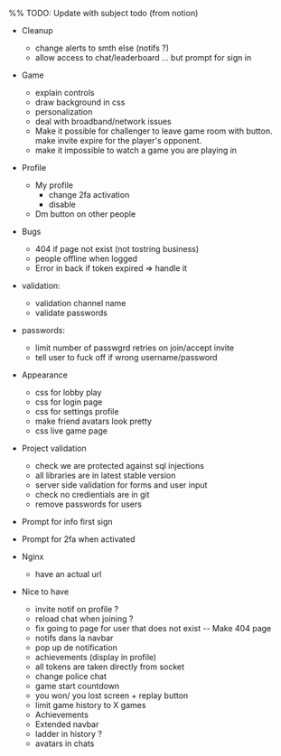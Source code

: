 %% TODO: Update with subject todo (from notion)

- Cleanup

  - change alerts to smth else (notifs ?)
  - allow access to chat/leaderboard ... but prompt for sign in

- Game

  - explain controls
  - draw background in css
  - personalization
  - deal with broadband/network issues
  - Make it possible for challenger to leave game room with button. make invite expire for the player's opponent.
  - make it impossible to watch a game you are playing in 

- Profile

  - My profile
    - change 2fa activation
    - disable
  - Dm button on other people

- Bugs

  - 404 if page not exist (not tostring business)
  - people offline when logged
  - Error in back if token expired => handle it

- validation:

  - validation channel name
  - validate passwords

- passwords:

  - limit number of passwgrd retries on join/accept invite
  - tell user to fuck off if wrong username/password

- Appearance

  - css for lobby play
  - css for login page
  - css for settings profile
  - make friend avatars look pretty
  - css live game page

- Project validation

  - check we are protected against sql injections
  - all libraries are in latest stable version
  - server side validation for forms and user input
  - check no credientials are in git
  - remove passwords for users

- Prompt for info first sign
- Prompt for 2fa when activated

- Nginx

  - have an actual url

- Nice to have
  - invite notif on profile ?
  - reload chat when joining ?
  - fix going to page for user that does not exist -- Make 404 page
  - notifs dans la navbar
  - pop up de notification
  - achievements (display in profile)
  - all tokens are taken directly from socket
  - change police chat
  - game start countdown
  - you won/ you lost screen + replay button
  - limit game history to X games
  - Achievements
  - Extended navbar
  - ladder in history ?
  - avatars in chats
